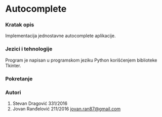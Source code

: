# Autocomplete
### Kratak opis
Implementacija jednostavne autocomplete aplikacije.

### Jezici i tehnologije
Program je napisan u programskom jeziku Python korišćenjem biblioteke Tkinter.

### Pokretanje


### Autori
1. Stevan Dragović 331/2016  
2. Jovan Ranđelović 211/2016 jovan.ran87@gmail.com
